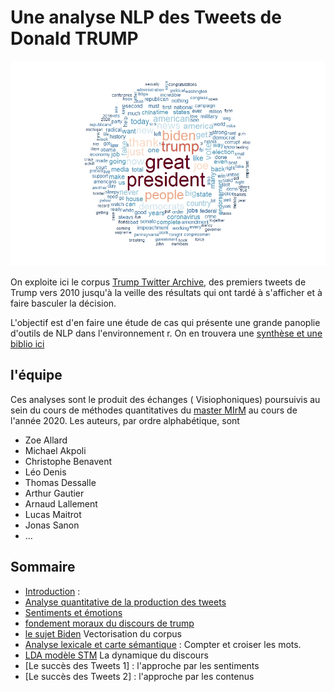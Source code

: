 # Une analyse NLP des Tweets de Donald TRUMP

![trump by trump](greatpresident.jpeg)

On exploite ici le corpus [Trump Twitter Archive](https://www.thetrumparchive.com/), des premiers tweets de Trump vers 2010 jusqu'à la veille des résultats qui ont tardé à s'afficher et à faire basculer la décision.

L'objectif est d'en faire une étude de cas qui présente une grande panoplie d'outils de NLP dans l'environnement r. On en trouvera une [synthèse et une biblio ici](https://www.researchgate.net/publication/337744581_NLP_text_mining_V40_-_une_introduction_-_cours_programme_doctoral)

## l'équipe 
Ces analyses sont le produit des échanges ( Visiophoniques) poursuivis au sein du cours de méthodes quantitatives du [master MIrM](https://ens-paris-saclay.fr/etudes/masters/management) au cours de l'année 2020. 
Les auteurs, par ordre alphabétique, sont

 * Zoe Allard
 * Michael Akpoli
 * Christophe Benavent
 * Léo Denis
 * Thomas Dessalle
 * Arthur Gautier
 * Arnaud Lallement
 * Lucas Maitrot
 * Jonas Sanon
 * ...

 
## Sommaire


 * [Introduction](https://benaventc.github.io/TrumpTwitterArchive_variation/trump1introduction.html) : 
 * [Analyse quantitative de la production des tweets](https://benaventc.github.io/TrumpTwitterArchive_variation/trump2descriptionquanti.html)
 * [Sentiments et émotions](https://benaventc.github.io/TrumpTwitterArchive_variation/trump3Extractiondusentiment.html)
 * [fondement moraux du discours de trump](https://benaventc.github.io/TrumpTwitterArchive_variation/trump4fondementmoraux.html)
 * [le sujet Biden](https://benaventc.github.io/TrumpTwitterArchive_variation/trump5vecteurs.html) Vectorisation du corpus
 * [Analyse lexicale et carte sémantique](https://benaventc.github.io/TrumpTwitterArchive_variation/trump6cartesemantique.html) : Compter et croiser les mots.
 * [LDA modèle STM](https://benaventc.github.io/TrumpTwitterArchive_variation/trump7topicSTM.html)  La dynamique du discours
 * [Le succès des Tweets 1] : l'approche par les sentiments
 * [Le succès des Tweets 2] : l'approche par les contenus


